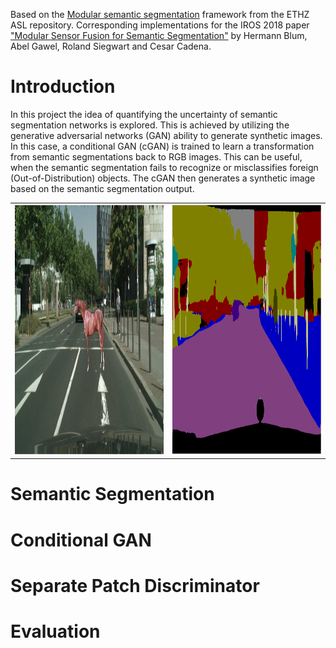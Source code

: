 Based on the [Modular semantic segmentation](https://github.com/ethz-asl/modular_semantic_segmentation) framework from the ETHZ ASL repository. 
Corresponding implementations for the IROS 2018 paper ["Modular Sensor Fusion for Semantic Segmentation"](https://arxiv.org/abs/1807.11249) by Hermann Blum, Abel Gawel, Roland Siegwart and Cesar Cadena.

# Introduction
In this project the idea of quantifying the uncertainty of semantic segmentation networks is explored. This is achieved by utilizing the generative adversarial networks (GAN) ability to generate synthetic images. In this case, a conditional GAN (cGAN) is trained to learn a transformation from semantic segmentations back to RGB images. This can be useful, when the semantic segmentation fails to recognize or misclassifies foreign (Out-of-Distribution) objects. The cGAN then generates a synthetic image based on the semantic segmentation output.

<table>
  <tr>
    <td>
       <img height="400px" src="https://github.com/davesean/modular_semantic_segmentation/blob/publish/rgb.png">
    </td>
    <td>
       <img height="400px" src="https://github.com/davesean/modular_semantic_segmentation/blob/publish/segm.PNG">
    </td>
  </tr>
</table>

# Semantic Segmentation

# Conditional GAN

# Separate Patch Discriminator

# Evaluation
